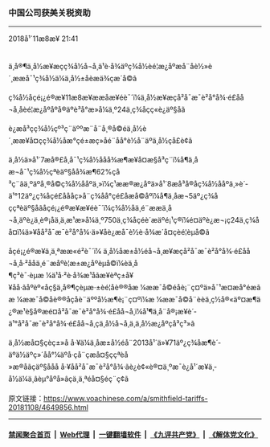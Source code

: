 ### 中国公司获美关税资助 
------------------------

<div class="published">
 <span class="date" title="ä¸­å½æ¶é´">
  <time datetime="2018-11-08T21:41:29+08:00">
   2018å¹´11æ8æ¥ 21:41
  </time>
 </span>
</div>
<br/>
<div class="wsw">
 <p paraeid="{8b0b11a0-7970-4591-8d5e-1cf1c9cb3763}{66}" paraid="367790021">
  ä¸å®¶ä¸­å½æ¥æçç¾å½å¬å¸ä¹è·å¾äºç¾å½èé¦æ¿åºæå¨åè½»è´¸ææå¯¹ç¾å½ä¼ä¸å½±åèæä¾çæ´å©ã
 </p>
 <p paraeid="{8b0b11a0-7970-4591-8d5e-1cf1c9cb3763}{80}" paraid="1232247322">
  ç¾å½åçé¡¿é®æ¥11æ8æ¥ææåæ¥éè¯´ï¼ä¸­å½æ¥æçå²å¯æ¯è²å°å¾·é£åå¬å¸åèé¦æ¿åºåºå®äºè³å°æ»å¼ä¸º24ä¸ç¾åçç«è¿äº§åã
 </p>
 <p paraeid="{8b0b11a0-7970-4591-8d5e-1cf1c9cb3763}{90}" paraid="1955010667">
  è¿æå³çç¾å½çº³ç¨äººæ¨å¨å¸®å©é­ä¸­å½è´¸ææ¥å¤çç¾å½åæ°çé±æç»åé¨åå°è½å¨äºä¸­å½çå£è¢ã
 </p>
 <p paraeid="{8b0b11a0-7970-4591-8d5e-1cf1c9cb3763}{122}" paraid="1938119557">
  ä¸­å½ä»å¹´7æå®£å¸å¯¹ç¾å½ååå¾æ¶æ¥å¤æ§å³ç¨ï¼å¶ä¸­åæ¬å¯¹ç¾å½çªèäº§åå¾æ¶62%çå³ç¨ãä¸ºäºå¸®å©ç¾å½ååºä¸»ï¼ç¹ææ®æ¿åºä»å¹´8æå³å®åç¾å½ååºä¸»è´­ä¹°12äº¿ç¾åçé£åååç»å¨ç¾åå°çé£åæå©åºï¼å¶ä¸­åæ¬5äº¿ç¾åççªèäº§åãåçé¡¿é®æ¥æ¥éè¯´ï¼ç¾å½åä¸é¨ææä¸å¬å¸äºè¿ä¸è®¡åä¸ä¸æ¹æ»å¼ä¸º750ä¸ç¾åçéè´­æäºé¡¹ç®ï¼é¤äºè¿æ¬¡ç24ä¸ç¾åå¤ï¼ä»¥åå²å¯æ¯è²å°å¾·ä»¥åè¿æå¯è½è·å¾æ´å¤çèé¦èµå©ã
 </p>
 <p paraeid="{8b0b11a0-7970-4591-8d5e-1cf1c9cb3763}{140}" paraid="1274319541">
  åçé¡¿é®æ¥ä¸ä¸ªææ«é²è¯´ï¼ ä¸­å½åæ±å½éå¬å¸æ¥æçå²å¯æ¯è²å°å¾·é£åå¬å¸å·²ååä¸é¨æåºè¦æ±æ¿åºèµå©ï¼èä¸å¶ç³è¯·èµæ ¼ä¹å·²è·å¾æ¹åãæ¥èªç±å¥¥åå·ãåºèº«åç§ä¸å®¶çèµæ·±èé¦åè®®åæ ¼ææ¯å©éåè¡¨ç¤ºä»å¯¹æ­¤æå°éæã æ ¼ææ¯å©åè®®åçåè¨äººå½æ¶è¡¨ç¤ºï¼æ ¼ææ¯å©å¨èèä¸ç½å®«äº¤æ¶ä¿®æ¹è§å®æé¤å²å¯æ¯è²å°å¾·é£åå¬å¸ï¼å¹¶ä¸å¨å®¡æ¥è´­ä¹°å²å¯æ¯è²å°å¾·é£åå¬å¸çä¸­å½å¬å¸ä¸ä¸­å½æ¿åºçå³ç³»ã
 </p>
 <p paraeid="{8b0b11a0-7970-4591-8d5e-1cf1c9cb3763}{180}" paraid="938248071">
  ä¸­å½æå¤§çèç±»å å·¥ä¼ä¸åæ±å½éå¨2013å¹´ä»¥71äº¿ç¾åæ¶è´­äºä½äºç»´åå°¼äºå·çå¨çæå¤§ççªèå»æ®åãçäº§ååå å·¥åå²å¯æ¯è²å°å¾·ãè¿è¢«è®¤ä¸ºæ¯è¿å¹´æ¥ä¸­å½ä¼ä¸âèµ°åºå»âçä¸ä¸ªéå¤§éç¨ç¢ã
 </p>
</div>

原文链接：https://www.voachinese.com/a/smithfield-tariffs-20181108/4649856.html


------------------------
#### [禁闻聚合首页](https://github.com/gfw-breaker/banned-news/blob/master/README.md) &nbsp;|&nbsp; [Web代理](https://github.com/gfw-breaker/open-proxy/blob/master/README.md) &nbsp;|&nbsp;  [一键翻墙软件](https://github.com/gfw-breaker/nogfw/blob/master/README.md) &nbsp;|&nbsp; [《九评共产党》](https://github.com/gfw-breaker/9ping.md/blob/master/README.md#九评之一评共产党是什么) &nbsp;|&nbsp; [《解体党文化》](https://github.com/gfw-breaker/jtdwh.md/blob/master/README.md#绪论)